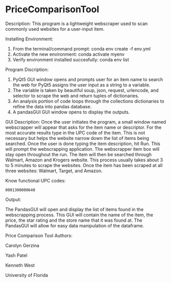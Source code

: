 # PriceComparisonTool

Description: This program is a lightweight webscraper used to scan commonly used websites for a user-input item. 

Installing Environment:
1. From the terminal/command prompt:
	conda env create -f env.yml
2. Activate the new environment:
	conda activate myenv
3. Verify environment installed succesfully:
	conda env list

Program Discription:
1. PyQt5 GUI window opens and prompts user for an item name to search the web for
PyQt5 assigns the user input as a string to a variable.
2. The variable is taken by beautiful soup, json, request, urlencode, and selector to scrape the web and return tuples of dictionaries.
3. An analysis portion of code loops through the collections dictionaries to refine the data into pandas database.
4. A pandasGUI GUI window opens to display the outputs.

GUI Description: Once the user initiates the program, a small window named webscrapper will appear that asks for the item name or descriptor.
For the most accurate results type in the UPC code of the item. This is not necessary but helps the website narrow down the list of items being searched.
Once the user is done typing the item description, hit Run. This will prompt the webscrapping application. The webscrapper item box will stay open throughout 
the run. The item will then be searched through Walmart, Amazon and Krogers website. This process usually takes about 3 to 5 minutes to scrape the websites.
Once the item has been scraped at all three websites: Walmart, Target, and Amazon.

Know functional UPC codes:
	
	0001300000640


Output: 

The PandasGUI will open and display the list of items found in the webscrapping process. This GUI will 
contain the name of the item, the price, the star rating and the store name that it was found at. The PandasGUI will allow for easy data manipulation of the dataframe.


Price Comparison Tool Authors:

Carolyn Gerzina

Yash Patel

Kenneth West

University of Florida